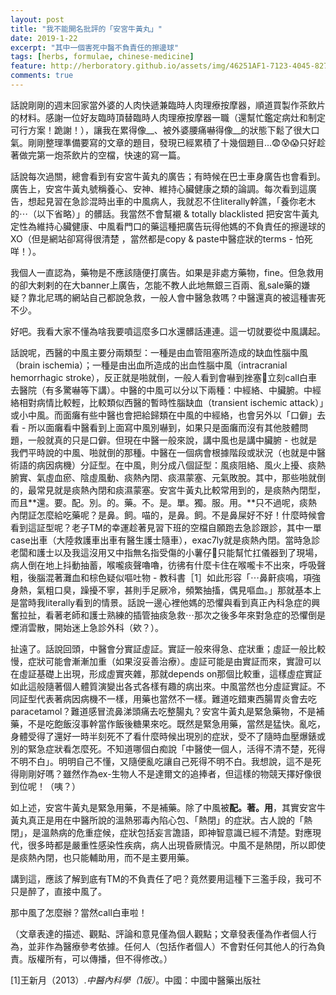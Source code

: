 ```yaml
---
layout: post
title: "我不能開名批評的「安宮牛黃丸」"
date: 2019-1-22
excerpt: "其中一個害死中醫不負責任的擦邊球"
tags: [herbs, formulae, chinese-medicine]
feature: http://herboratory.github.io/assets/img/46251AF1-7123-4045-8272-83B268EEA226.jpeg
comments: true
---
```


話說剛剛的週末回家當外婆的人肉快遞兼臨時人肉理療按摩器，順道買製作茶飲片的材料。感謝一位好友臨時頂替臨時人肉理療按摩器一職（還幫忙鑑定病灶和制定可行方案！跪謝！），讓我在累得像__、被外婆腰痛嚇得像__的狀態下鬆了很大口氣。剛剛整理準備要寫的文章的題目，發現已經累積了十幾個題目...😨😰😱只好趁著做完第一炮茶飲片的空檔，快速的寫一篇。

話說每次過關，總會看到有安宮牛黃丸的廣告；有時候在巴士車身廣告也會看到。廣告上，安宮牛黃丸號稱養心、安神、維持心臟健康之類的論調。每次看到這廣告，想起見習在急診混時出車的中風病人，我就忍不住literally幹譙，「養你老木的⋯（以下省略）」的髒話。我當然不會幫襯 & totally blacklisted 把安宮牛黃丸定性為維持心臟健康、中風看門口的藥這種把廣告玩得他媽的不負責任的擦邊球的XO（但是網站卻寫得很清楚 ，當然都是copy & paste中醫症狀的terms - 怕死咩！）。

我個人一直認為，藥物是不應該隨便打廣告。如果是非處方藥物，fine。但急救用的卻大剌剌的在大banner上廣告，怎能不教人此地無銀三百兩、亂sale藥的嫌疑？靠北尼瑪的網站自己都說急救，一般人會中醫急救嗎？中醫還真的被這種害死不少。

好吧。我看大家不懂為啥我要噴這麼多口水還髒話連連。這一切就要從中風講起。

話說呢，西醫的中風主要分兩類型：一種是由血管阻塞所造成的缺血性腦中風（brain ischemia）；一種是由出血所造成的出血性腦中風（intracranial hemorrhagic stroke），反正就是啪就倒，一般人看到會嚇到挫塞💩立刻call白車去醫院（有多驚嚇等下講）。中醫的中風可以分以下兩種：中經絡、中臟腑。中經絡相對病情比較輕，比較類似西醫的暫時性腦缺血（transient ischemic attack）」或小中風。而面癱有些中醫也會把給歸類在中風的中經絡，也會另外以「口僻」去看 - 所以面癱看中醫看到上面寫中風別嚇到，如果只是面癱而沒有其他肢體問題，一般就真的只是口僻。但現在中醫一般來說，講中風也是講中臟腑 - 也就是我們平時說的中風、啪就倒的那種。中醫在一個病會根據階段或狀況（也就是中醫術語的病因病機）分証型。在中風，則分成八個証型：風痰阻絡、風火上擾、痰熱腑實、氣虛血瘀、陰虛風動、痰熱內閉、痰濕蒙塞、元氣敗脫。其中，那些啪就倒的，最常見就是痰熱內閉和痰濕蒙塞。安宮牛黃丸比較常用到的，是痰熱內閉型，而且**還。要。配。別。的。藥。不。是。單。獨。服。用。**只不過呢，痰熱內閉証怎麼給吃藥呢？是鼻。飼。喵的，是鼻。飼。不是鼻屎好不好！什麼時候會看到這証型呢？老子TM的幸運趁著見習下班的空檔自願跑去急診跟診，其中一單case出車（大陸救護車出車有醫生護士隨車），exac7ly就是痰熱內閉。當時急診老闆和護士以及我這沒用又中指無名指受傷的小薯仔🥔只能幫忙扛儀器到了現場，病人倒在地上抖動抽蓄，喉嚨痰聲嚕嚕，彷彿有什麼卡住在喉嚨卡不出來，呼吸聲粗，後腦混著灘血和棕色疑似嘔吐物 - 教科書［1］如此形容「⋯鼻鼾痰鳴，項強身熱，氣粗口臭，躁擾不寧，甚則手足厥冷，頻繁抽搐，偶見嘔血。」那就基本上是當時我literally看到的情景。話說一邊心裡他媽的恐懼與看到真正內科急症的興奮拉扯，看著老師和護士熟練的插管抽痰急救⋯那次之後多年來對急症的恐懼倒是煙消雲散，開始迷上急診外科（欸？）。

扯遠了。話說回頭，中醫會分實証虛証。實証一般來得急、症狀重；虛証一般比較慢，症狀可能會漸漸加重（如果沒妥善治療）。虛証可能是由實証而來，實證可以在虛証基礎上出現，形成虛實夾雜，那就depends on那個比較重，這樣虛症實証如此這般隨著個人體質演變出各式各樣有趣的病出來。中風當然也分虛証實証。不同証型代表著病因病機不一樣，用藥也當然不一樣。難道吃錯東西腸胃炎會去吃paracetamol？難道感冒流鼻涕頭痛去吃整腸丸？安宮牛黃丸是緊急藥物，不是補藥，不是吃飽飯沒事幹當作飯後糖果來吃。既然是緊急用藥，當然是猛快。亂吃，身體受得了還好一時半刻死不了看什麼時候出現別的症狀，受不了隨時血壓爆錶或別的緊急症狀看怎麼死。不知道哪個白痴說「中醫使一個人，活得不清不楚，死得不明不白」。明明自己不懂，又隨便亂吃讓自己死得不明不白。我想說，這不是死得剛剛好嗎？雖然作為ex-生物人不是達爾文的追捧者，但這樣的物競天擇好像很到位呢！（咦？）

如上述，安宮牛黃丸是緊急用藥，不是補藥。除了中風被**配。著。用**，其實安宮牛黃丸真正是用在中醫所說的溫熱邪毒內陷心包、「熱閉」的症狀。古人說的「熱閉」，是溫熱病的危重症候，症狀包括妄言譫語，即神智意識已經不清楚。對應現代，很多時都是嚴重性感染性疾病，病人出現昏厥情況。中風不是熱閉，所以即使是痰熱內閉，也只能輔助用，而不是主要用藥。

講到這，應該了解到底有TM的不負責任了吧？竟然要用這種下三濫手段，我可不只是醉了，直接中風了。

那中風了怎麼辦？當然call白車啦！

（文章表達的描述、觀點、評論和意見僅為個人觀點；文章發表僅為作者個人行為，並非作為醫療參考依據。任何人（包括作者個人）不會對任何其他人的行為負責。版權所有，可以傳播，但不得修改。）

[1]王新月（2013）.*中醫內科學（1版）*。中國：中國中醫藥出版社
